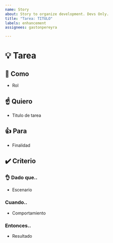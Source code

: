 ```yaml
---
name: Story
about: Story to organize development. Devs Only.
title: "Tarea: TITULO"
labels: enhancement
assignees: gastonpereyra

---
```


# :bulb: Tarea
## :busts_in_silhouette: Como
- Rol

## :point_up: Quiero
- Titulo de tarea

## :+1: Para
- Finalidad

## :heavy_check_mark: Criterio
### :ok_hand: Dado que..
- Escenario

### Cuando..
- Comportamiento

### Entonces..
- Resultado
